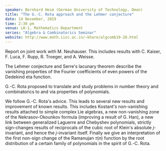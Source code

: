 ```yaml
---
speaker: Bernhard Heim (German University of Technology, Oman)
title: "The G.-C. Rota approach and the Lehmer conjecture"
date: 14 November, 2019
time: 2:30 pm
venue: LH-1, Mathematics Department
series: "Algebra & Combinatorics Seminar"
website: http://www.math.iisc.ac.in/~khare/algcomb19-20.html
---
```


Report on joint work with M. Neuhauser. This includes results with C.
Kaiser, F. Luca, F. Rupp, R. Troeger, and A. Weisse.

The Lehmer conjecture and Serre's lacunary theorem describe the
vanishing properties of the Fourier coefficients of even powers of the
Dedekind eta function.

G.-C. Rota proposed to translate and study problems in number theory and
combinatorics to and via properties of polynomials.

We follow G.-C. Rota's advice. This leads to several new results and
improvement of known results. This includes Kostant's non-vanishing
results attached to simple complex Lie algebras, a new non-vanishing
zone of the Nekrasov-Okounkov formula (improving a result of G. Han), a
new link between generalized Laguerre and Chebyshev polynomials,
strictly sign-changes results of reciprocals of the cubic root of
Klein's absolute $j$- invariant, and hence the $j$-invariant itself.
Finally we give an interpretation of the first non-sign change of the
Ramanujan $\tau(n)$ function by the root distribution of a certain
family of polynomials in the spirit of G.-C. Rota.
